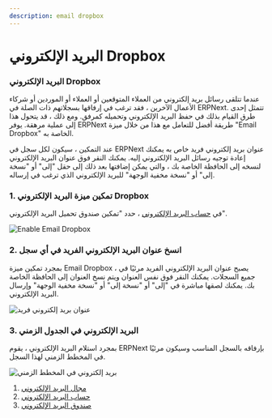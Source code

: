 ```yaml
---
description: email dropbox
---
```


# البريد الإلكتروني Dropbox

### البريد الإلكتروني Dropbox

عندما تتلقى رسائل بريد إلكتروني من العملاء المتوقعين أو العملاء أو الموردين أو شركاء الأعمال الآخرين ، فقد ترغب في إرفاقها بسجلاتهم ذات الصلة في ERPNext. تتمثل إحدى طرق القيام بذلك في حفظ البريد الإلكتروني وتحميله كمرفق. ومع ذلك ، قد يتحول هذا إلى عملية مرهقة. يوفر ERPNext طريقة أفضل للتعامل مع هذا من خلال ميزة "Email Dropbox" الخاصة به.

عند التمكين ، سيكون لكل سجل في ERPNext عنوان بريد إلكتروني فريد خاص به يمكنك إعادة توجيه رسائل البريد الإلكتروني إليه. يمكنك النقر فوق عنوان البريد الإلكتروني لنسخه إلى الحافظة الخاصة بك ، والتي يمكن إضافتها بعد ذلك إلى حقل "إلى" أو "نسخة إلى" أو "نسخة مخفية الوجهة" للبريد الإلكتروني الذي ترغب في إرساله.

### 1. تمكين ميزة البريد الإلكتروني Dropbox

في [حساب البريد الإلكتروني](https://docs.erpnext.com/docs/v13/user/manual/en/setting-up/email/email-account) ، حدد "تمكين صندوق تحميل البريد الإلكتروني".

![Enable Email Dropbox](https://docs.erpnext.com/files/enable\_email\_dropbox.png)

### 2. انسخ عنوان البريد الإلكتروني الفريد في أي سجل

بمجرد تمكين ميزة Email Dropbox ، يصبح عنوان البريد الإلكتروني الفريد مرئيًا في جميع السجلات. يمكنك النقر فوق نفس العنوان ويتم نسخ العنوان إلى الحافظة الخاصة بك. يمكنك لصقها مباشرة في "إلى" أو "نسخة إلى" أو "نسخة مخفية الوجهة" وإرسال البريد الإلكتروني.

![عنوان بريد إلكتروني فريد](https://docs.erpnext.com/files/unique\_email\_address\_dropbox.png)

### 3. البريد الإلكتروني في الجدول الزمني

بمجرد استلام البريد الإلكتروني ، يقوم ERPNext بإرفاقه بالسجل المناسب وسيكون مرئيًا في المخطط الزمني لهذا السجل.

![بريد إلكتروني في المخطط الزمني](https://docs.erpnext.com/files/email\_in\_timeline.png)

1. [مجال البريد الإلكتروني](https://docs.erpnext.com/docs/v13/user/manual/en/setting-up/email/email-domain)
2. [حساب البريد الإلكتروني](https://docs.erpnext.com/docs/v13/user/manual/en/setting-up/email/email-account)
3. [صندوق البريد الإلكتروني](https://docs.erpnext.com/docs/v13/user/manual/en/setting-up/email/email-inbox)

